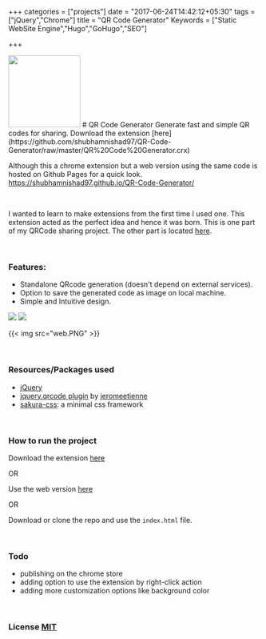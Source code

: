 +++
categories = ["projects"]
date = "2017-06-24T14:42:12+05:30"
tags = ["jQuery","Chrome"]
title = "QR Code Generator"
Keywords = ["Static WebSite Engine","Hugo","GoHugo","SEO"]

+++

<img src="icon144.png" width="144">
# QR Code Generator
Generate fast and simple QR codes for sharing. Download the extension [here](https://github.com/shubhamnishad97/QR-Code-Generator/raw/master/QR%20Code%20Generator.crx)


<br>

Although this a chrome extension but a web version using the same code is hosted on Github Pages for a quick look. https://shubhamnishad97.github.io/QR-Code-Generator/

<br>

I wanted to learn to make extensions from the first time I used one. This extension acted as the perfect idea and hence it was born.
This is one part of my QRCode sharing project. The other part is located [here](https://github.com/shubhamnishad97/ScanBarcode-QRcode).

<br>

### Features:
*   Standalone QRcode generation (doesn't depend on external services). 
*   Option to save the generated code as image on local machine.
*   Simple and Intuitive design.

<img src="Capture.PNG">      <img src="name.PNG">
      
{{< img src="web.PNG" >}}
      
<br>

### Resources/Packages used
- [jQuery](https://jquery.com/)
- [jquery.qrcode plugin](https://github.com/jeromeetienne/jquery-qrcode) by [jeromeetienne](https://github.com/jeromeetienne)
- [sakura-css](https://github.com/oxalorg/sakura): a minimal css framework
      
<br>

### How to run the project
Download the extension [here](https://github.com/shubhamnishad97/QR-Code-Generator/raw/master/QR%20Code%20Generator.crx)

OR

Use the web version [here](https://github.com/shubhamnishad97/ScanBarcode-QRcode)

OR 

Download or clone the repo and use the `index.html` file.
      
<br>

### Todo
- publishing on the chrome store
- adding option to use the extension by right-click action
- adding more customization options like background color

<br>

### License [MIT](https://github.com/shubhamnishad97/QR-Code-Generator/blob/master/LICENSE)